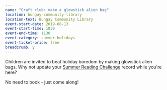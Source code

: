 ```yaml
---
name: "Craft club: make a glowstick alien bag"
location: bungay-community-library
location-text: Bungay Community Library
event-start-date: 2019-08-13
event-start-time: 1030
event-end-time: 1130
event-category: summer-holidays
event-ticket-price: free
breadcrumb: y
---
```


Children are invited to beat holiday boredom by making glowstick alien bags. Why not update your [Summer Reading Challenge](/src/) record while you're here?

No need to book - just come along!
